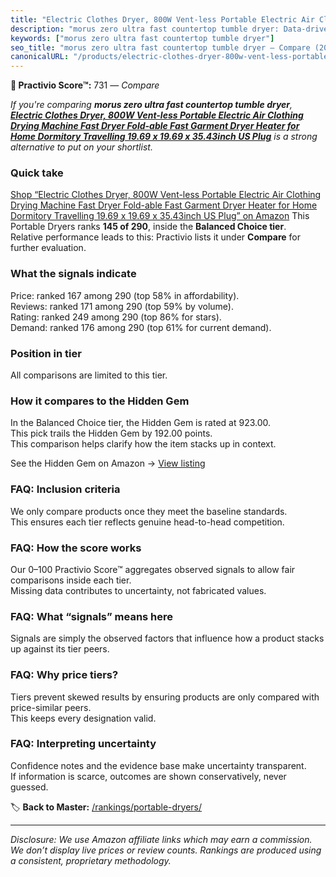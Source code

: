 ```yaml
---
title: "Electric Clothes Dryer, 800W Vent-less Portable Electric Air Clothing Drying Machine Fast Dryer Fold-able Fast Garment Dryer Heater for Home Dormitory Travelling 19.69 x 19.69 x 35.43inch US Plug"
description: "morus zero ultra fast countertop tumble dryer: Data-driven ranking using the Practivio Score™. Positioned by quality, value, demand, findability, momentum."
keywords: ["morus zero ultra fast countertop tumble dryer"]
seo_title: "morus zero ultra fast countertop tumble dryer — Compare (2025)"
canonicalURL: "/products/electric-clothes-dryer-800w-vent-less-portable-electric-air-clothing-drying-machine-fast-dryer-fold-able-fast-garment-dryer-heater-for-home-dormitory-travelling-1969-x-1969-x-3543inch-us-plug-B07V67244F/"
---
```


**🛒 Practivio Score™:** 731 — _Compare_


*If you're comparing **morus zero ultra fast countertop tumble dryer**, **[Electric Clothes Dryer, 800W Vent-less Portable Electric Air Clothing Drying Machine Fast Dryer Fold-able Fast Garment Dryer Heater for Home Dormitory Travelling 19.69 x 19.69 x 35.43inch US Plug](https://www.amazon.com/dp/B07V67244F?tag=practivio-20)** is a strong alternative to put on your shortlist.*
### Quick take
[Shop “Electric Clothes Dryer, 800W Vent-less Portable Electric Air Clothing Drying Machine Fast Dryer Fold-able Fast Garment Dryer Heater for Home Dormitory Travelling 19.69 x 19.69 x 35.43inch US Plug” on Amazon](https://www.amazon.com/dp/B07V67244F?tag=practivio-20)
This Portable Dryers ranks **145 of 290**, inside the **Balanced Choice tier**.  
Relative performance leads to this: Practivio lists it under **Compare** for further evaluation.

### What the signals indicate
Price: ranked 167 among 290 (top 58% in affordability).  
Reviews: ranked 171 among 290 (top 59% by volume).  
Rating: ranked 249 among 290 (top 86% for stars).  
Demand: ranked 176 among 290 (top 61% for current demand).

### Position in tier
All comparisons are limited to this tier.

### How it compares to the Hidden Gem
In the Balanced Choice tier, the Hidden Gem is rated at 923.00.  
This pick trails the Hidden Gem by 192.00 points.  
This comparison helps clarify how the item stacks up in context.  

See the Hidden Gem on Amazon → [View listing](https://www.amazon.com/dp/B00Q4X2FSM?tag=practivio-20)

### FAQ: Inclusion criteria
We only compare products once they meet the baseline standards.  
This ensures each tier reflects genuine head-to-head competition.

### FAQ: How the score works
Our 0–100 Practivio Score™ aggregates observed signals to allow fair comparisons inside each tier.  
Missing data contributes to uncertainty, not fabricated values.

### FAQ: What “signals” means here
Signals are simply the observed factors that influence how a product stacks up against its tier peers.

### FAQ: Why price tiers?
Tiers prevent skewed results by ensuring products are only compared with price-similar peers.  
This keeps every designation valid.

### FAQ: Interpreting uncertainty
Confidence notes and the evidence base make uncertainty transparent.  
If information is scarce, outcomes are shown conservatively, never guessed.

<!-- Missing template for Compare/CompareWithinPriceClass -->


🏷️ **Back to Master:** [/rankings/portable-dryers/](/rankings/portable-dryers/)

---
_Disclosure: We use Amazon affiliate links which may earn a commission. We don’t display live prices or review counts. Rankings are produced using a consistent, proprietary methodology._
